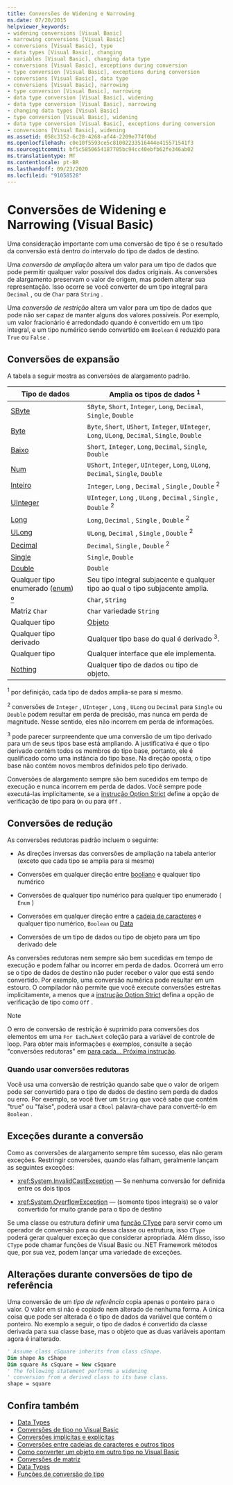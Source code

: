 ```yaml
---
title: Conversões de Widening e Narrowing
ms.date: 07/20/2015
helpviewer_keywords:
- widening conversions [Visual Basic]
- narrowing conversions [Visual Basic]
- conversions [Visual Basic], type
- data types [Visual Basic], changing
- variables [Visual Basic], changing data type
- conversions [Visual Basic], exceptions during conversion
- type conversion [Visual Basic], exceptions during conversion
- conversions [Visual Basic], data type
- conversions [Visual Basic], narrowing
- type conversion [Visual Basic], narrowing
- data type conversion [Visual Basic], widening
- data type conversion [Visual Basic], narrowing
- changing data types [Visual Basic]
- type conversion [Visual Basic], widening
- data type conversion [Visual Basic], exceptions during conversion
- conversions [Visual Basic], widening
ms.assetid: 058c3152-6c28-4268-af44-2209e774f0bd
ms.openlocfilehash: c0e10f5593ce5c81002233516444e415571541f3
ms.sourcegitcommit: bf5c5850654187705bc94cc40ebfb62fe346ab02
ms.translationtype: MT
ms.contentlocale: pt-BR
ms.lasthandoff: 09/23/2020
ms.locfileid: "91058528"
---
```

# <a name="widening-and-narrowing-conversions-visual-basic"></a>Conversões de Widening e Narrowing (Visual Basic)

Uma consideração importante com uma conversão de tipo é se o resultado da conversão está dentro do intervalo do tipo de dados de destino.  
  
 Uma *conversão de ampliação* altera um valor para um tipo de dados que pode permitir qualquer valor possível dos dados originais.  As conversões de alargamento preservam o valor de origem, mas podem alterar sua representação. Isso ocorre se você converter de um tipo integral para `Decimal` , ou de `Char` para `String` .  
  
 Uma *conversão de restrição* altera um valor para um tipo de dados que pode não ser capaz de manter alguns dos valores possíveis. Por exemplo, um valor fracionário é arredondado quando é convertido em um tipo integral, e um tipo numérico sendo convertido em `Boolean` é reduzido para `True` ou `False` .  
  
## <a name="widening-conversions"></a>Conversões de expansão  

 A tabela a seguir mostra as conversões de alargamento padrão.  
  
|Tipo de dados|Amplia os tipos de dados <sup>1</sup>|  
|---|---|  
|[SByte](../../../language-reference/data-types/sbyte-data-type.md)|`SByte`, `Short`, `Integer`, `Long`, `Decimal`, `Single`, `Double`|  
|[Byte](../../../language-reference/data-types/byte-data-type.md)|`Byte`, `Short`, `UShort`, `Integer`, `UInteger`, `Long`, `ULong`, `Decimal`, `Single`, `Double`|  
|[Baixo](../../../language-reference/data-types/short-data-type.md)|`Short`, `Integer`, `Long`, `Decimal`, `Single`, `Double`|  
|[Num](../../../language-reference/data-types/ushort-data-type.md)|`UShort`, `Integer`, `UInteger`, `Long`, `ULong`, `Decimal`, `Single`, `Double`|  
|[Inteiro](../../../language-reference/data-types/integer-data-type.md)|`Integer`, `Long` , `Decimal` , `Single` , `Double` <sup>2</sup>|  
|[UInteger](../../../language-reference/data-types/uinteger-data-type.md)|`UInteger`, `Long` , `ULong` , `Decimal` , `Single` , `Double` <sup>2</sup>|  
|[Long](../../../language-reference/data-types/long-data-type.md)|`Long`, `Decimal` , `Single` , `Double` <sup>2</sup>|  
|[ULong](../../../language-reference/data-types/ulong-data-type.md)|`ULong`, `Decimal` , `Single` , `Double` <sup>2</sup>|  
|[Decimal](../../../language-reference/data-types/decimal-data-type.md)|`Decimal`, `Single` , `Double` <sup>2</sup>|  
|[Single](../../../language-reference/data-types/single-data-type.md)|`Single`, `Double`|  
|[Double](../../../language-reference/data-types/double-data-type.md)|`Double`|  
|Qualquer tipo enumerado ([enum](../../../language-reference/statements/enum-statement.md))|Seu tipo integral subjacente e qualquer tipo ao qual o tipo subjacente amplia.|  
|[º](../../../language-reference/data-types/char-data-type.md)|`Char`, `String`|  
|Matriz `Char`|`Char` variedade `String`|  
|Qualquer tipo|[Objeto](../../../language-reference/data-types/object-data-type.md)|  
|Qualquer tipo derivado|Qualquer tipo base do qual é derivado <sup>3</sup>.|  
|Qualquer tipo|Qualquer interface que ele implementa.|  
|[Nothing](../../../language-reference/nothing.md)|Qualquer tipo de dados ou tipo de objeto.|  
  
 <sup>1</sup> por definição, cada tipo de dados amplia-se para si mesmo.  
  
 <sup>2</sup> conversões de `Integer` , `UInteger` , `Long` , `ULong` ou `Decimal` para `Single` ou `Double` podem resultar em perda de precisão, mas nunca em perda de magnitude. Nesse sentido, eles não incorrem em perda de informações.  
  
 <sup>3</sup> pode parecer surpreendente que uma conversão de um tipo derivado para um de seus tipos base está ampliando. A justificativa é que o tipo derivado contém todos os membros do tipo base, portanto, ele é qualificado como uma instância do tipo base. Na direção oposta, o tipo base não contém novos membros definidos pelo tipo derivado.  
  
 Conversões de alargamento sempre são bem sucedidos em tempo de execução e nunca incorrem em perda de dados. Você sempre pode executá-las implicitamente, se a [instrução Option Strict](../../../language-reference/statements/option-strict-statement.md) define a opção de verificação de tipo para `On` ou para `Off` .  
  
## <a name="narrowing-conversions"></a>Conversões de redução  

 As conversões redutoras padrão incluem o seguinte:  
  
- As direções inversas das conversões de ampliação na tabela anterior (exceto que cada tipo se amplia para si mesmo)  
  
- Conversões em qualquer direção entre [booliano](../../../language-reference/data-types/boolean-data-type.md) e qualquer tipo numérico  
  
- Conversões de qualquer tipo numérico para qualquer tipo enumerado ( `Enum` )  
  
- Conversões em qualquer direção entre a [cadeia de caracteres](../../../language-reference/data-types/string-data-type.md) e qualquer tipo numérico, `Boolean` ou [Data](../../../language-reference/data-types/date-data-type.md)  
  
- Conversões de um tipo de dados ou tipo de objeto para um tipo derivado dele  
  
 As conversões redutoras nem sempre são bem sucedidas em tempo de execução e podem falhar ou incorrer em perda de dados. Ocorrerá um erro se o tipo de dados de destino não puder receber o valor que está sendo convertido. Por exemplo, uma conversão numérica pode resultar em um estouro. O compilador não permite que você execute conversões estreitas implicitamente, a menos que a [instrução Option Strict](../../../language-reference/statements/option-strict-statement.md) defina a opção de verificação de tipo como `Off` .  
  
> [!NOTE]
> O erro de conversão de restrição é suprimido para conversões dos elementos em uma `For Each…Next` coleção para a variável de controle de loop. Para obter mais informações e exemplos, consulte a seção "conversões redutoras" em [para cada... Próxima instrução](../../../language-reference/statements/for-each-next-statement.md).  
  
### <a name="when-to-use-narrowing-conversions"></a>Quando usar conversões redutoras  

 Você usa uma conversão de restrição quando sabe que o valor de origem pode ser convertido para o tipo de dados de destino sem perda de dados ou erro. Por exemplo, se você tiver um `String` que você sabe que contém "true" ou "false", poderá usar a `CBool` palavra-chave para convertê-lo em `Boolean` .  
  
## <a name="exceptions-during-conversion"></a>Exceções durante a conversão  

 Como as conversões de alargamento sempre têm sucesso, elas não geram exceções. Restringir conversões, quando elas falham, geralmente lançam as seguintes exceções:  
  
- <xref:System.InvalidCastException> — Se nenhuma conversão for definida entre os dois tipos  
  
- <xref:System.OverflowException> — (somente tipos integrais) se o valor convertido for muito grande para o tipo de destino  
  
 Se uma classe ou estrutura definir uma [função CType](../../../language-reference/functions/ctype-function.md) para servir como um operador de conversão para ou dessa classe ou estrutura, isso `CType` poderá gerar qualquer exceção que considerar apropriada. Além disso, isso `CType` pode chamar funções de Visual Basic ou .NET Framework métodos que, por sua vez, podem lançar uma variedade de exceções.  
  
## <a name="changes-during-reference-type-conversions"></a>Alterações durante conversões de tipo de referência  

 Uma conversão de um *tipo de referência* copia apenas o ponteiro para o valor. O valor em si não é copiado nem alterado de nenhuma forma. A única coisa que pode ser alterada é o tipo de dados da variável que contém o ponteiro. No exemplo a seguir, o tipo de dados é convertido da classe derivada para sua classe base, mas o objeto que as duas variáveis apontam agora é inalterado.  
  
```vb  
' Assume class cSquare inherits from class cShape.  
Dim shape As cShape  
Dim square As cSquare = New cSquare  
' The following statement performs a widening  
' conversion from a derived class to its base class.  
shape = square  
```  
  
## <a name="see-also"></a>Confira também

- [Data Types](index.md)
- [Conversões de tipo no Visual Basic](type-conversions.md)
- [Conversões implícitas e explícitas](implicit-and-explicit-conversions.md)
- [Conversões entre cadeias de caracteres e outros tipos](conversions-between-strings-and-other-types.md)
- [Como converter um objeto em outro tipo no Visual Basic](how-to-convert-an-object-to-another-type.md)
- [Conversões de matriz](array-conversions.md)
- [Data Types](../../../language-reference/data-types/index.md)
- [Funções de conversão do tipo](../../../language-reference/functions/type-conversion-functions.md)
